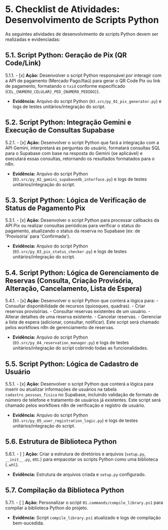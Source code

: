# 5. Checklist de Atividades: Desenvolvimento de Scripts Python

As seguintes atividades de desenvolvimento de scripts Python devem ser realizadas e evidenciadas:

## 5.1. Script Python: Geração de Pix (QR Code/Link)
5.1.1. - [x] **Ação:** Desenvolver o script Python responsável por interagir com a API de pagamento (Mercado Pago/Itaú) para gerar o QR Code Pix ou link de pagamento, formatando o `txid` conforme especificado (`CEL_{NUMERO_CELULAR}_PED_{NUMERO_PEDIDO}`).
  - **Evidência:** Arquivo do script Python (`03.src/py_01_pix_generator.py`) e logs de testes unitários/integração do script.

## 5.2. Script Python: Integração Gemini e Execução de Consultas Supabase
5.2.1. - [x] **Ação:** Desenvolver o script Python que fará a integração com a API Gemini, interpretará as perguntas do usuário, formatará consultas SQL para o Supabase com base na resposta do Gemini (se aplicável) e executará essas consultas, retornando os resultados formatados para o n8n.
  - **Evidência:** Arquivo do script Python (`03.src/py_02_gemini_supabasedb_interface.py`) e logs de testes unitários/integração do script.

## 5.3. Script Python: Lógica de Verificação de Status de Pagamento Pix
5.3.1. - [x] **Ação:** Desenvolver o script Python para processar callbacks da API Pix ou realizar consultas periódicas para verificar o status do pagamento, atualizando o status da reserva no Supabase (ex: de 'Provisória' para 'Confirmada').
  - **Evidência:** Arquivo do script Python (`03.src/py_03_pix_status_checker.py`) e logs de testes unitários/integração do script.

## 5.4. Script Python: Lógica de Gerenciamento de Reservas (Consulta, Criação Provisória, Alteração, Cancelamento, Lista de Espera)
5.4.1. - [x] **Ação:** Desenvolver o script Python que conterá a lógica para:
    - Consultar disponibilidade de recursos (quiosques, quadras).
    - Criar reservas provisórias.
    - Consultar reservas existentes de um usuário.
    - Alterar detalhes de uma reserva existente.
    - Cancelar reservas.
    - Gerenciar a lista de espera (adicionar, consultar, notificar).
  Este script será chamado pelos workflows n8n de gerenciamento de reservas.
  - **Evidência:** Arquivo do script Python (`03.src/py_04_reservation_manager.py`) e logs de testes unitários/integração do script cobrindo todas as funcionalidades.

## 5.5. Script Python: Lógica de Cadastro de Usuário
5.5.1. - [x] **Ação:** Desenvolver o script Python que conterá a lógica para inserir ou atualizar informações de usuários na tabela `cadastro_pessoas_fisica` no Supabase, incluindo validação de formato de número de telefone e tratamento de usuários já existentes. Este script será chamado pelos workflows n8n de verificação e registro de usuário.
  - **Evidência:** Arquivo do script Python (`03.src/py_05_user_registration_logic.py`) e logs de testes unitários/integração do script.

## 5.6. Estrutura de Biblioteca Python
5.6.1. - [ ] **Ação:** Criar a estrutura de diretórios e arquivos (`setup.py`, `__init__.py`, etc.) para empacotar os scripts Python como uma biblioteca (`.whl`).
  - **Evidência:** Estrutura de arquivos criada e `setup.py` configurado.

## 5.7. Compilação da Biblioteca Python
5.7.1. - [ ] **Ação:** Personalizar o script `01.commands/compile_library.ps1` para compilar a biblioteca Python do projeto.
  - **Evidência:** Script `compile_library.ps1` atualizado e logs de compilação bem-sucedida.
